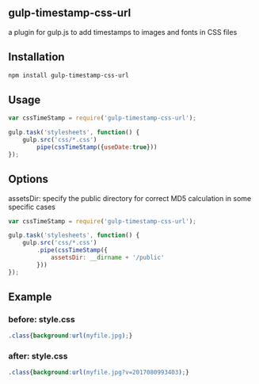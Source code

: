 ## gulp-timestamp-css-url

a plugin for gulp.js to add timestamps to images and fonts in CSS files


## Installation

```bash
npm install gulp-timestamp-css-url
```

## Usage

```js
var cssTimeStamp = require('gulp-timestamp-css-url');

gulp.task('stylesheets', function() {
    gulp.src('css/*.css')
        pipe(cssTimeStamp({useDate:true}))
});
```

## Options

assetsDir: specify the public directory for correct MD5 calculation in some specific cases

```js
var cssTimeStamp = require('gulp-timestamp-css-url');

gulp.task('stylesheets', function() {
    gulp.src('css/*.css')
        .pipe(cssTimeStamp({
            assetsDir: __dirname + '/public'
        }))
});
```

## Example

### before: style.css

```css
.class{background:url(myfile.jpg);}    
```

### after: style.css

```css
.class{background:url(myfile.jpg?v=2017080993403);}

```


